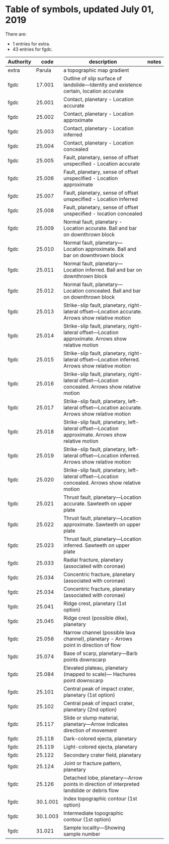 # Table of symbols, updated July 01, 2019
There are:
 * 1 entries for extra.
 * 43 entries for fgdc.

|Authority|  code  |                                             description                                             |notes|
|---------|--------|-----------------------------------------------------------------------------------------------------|-----|
|extra    |Parula  | a topographic map gradient                                                                          |     |
|fgdc     |17.001  | Outline of slip surface of landslide—Identity and existence certain, location accurate              |     |
|fgdc     |25.001  | Contact, planetary - Location accurate                                                              |     |
|fgdc     |25.002  | Contact, planetary - Location approximate                                                           |     |
|fgdc     |25.003  | Contact, planetary - Location inferred                                                              |     |
|fgdc     |25.004  | Contact, planetary - Location concealed                                                             |     |
|fgdc     |25.005  | Fault, planetary, sense of offset unspecified - Location accurate                                   |     |
|fgdc     |25.006  | Fault, planetary, sense of offset unspecified - Location approximate                                |     |
|fgdc     |25.007  | Fault, planetary, sense of offset unspecified - Location inferred                                   |     |
|fgdc     |25.008  | Fault, planetary, sense of offset unspecified - location concealed                                  |     |
|fgdc     |25.009  | Normal fault, planetary - Location accurate. Ball and bar on downthrown block                       |     |
|fgdc     |25.010  | Normal fault, planetary—Location approximate. Ball and bar on downthrown block                      |     |
|fgdc     |25.011  | Normal fault, planetary—Location inferred. Ball and bar on downthrown block                         |     |
|fgdc     |25.012  | Normal fault, planetary—Location concealed. Ball and bar on downthrown block                        |     |
|fgdc     |25.013  | Strike-slip fault, planetary, right-lateral offset—Location accurate. Arrows show relative motion   |     |
|fgdc     |25.014  | Strike-slip fault, planetary, right-lateral offset—Location approximate. Arrows show relative motion|     |
|fgdc     |25.015  | Strike-slip fault, planetary, right-lateral offset—Location inferred. Arrows show relative motion   |     |
|fgdc     |25.016  | Strike-slip fault, planetary, right-lateral offset—Location concealed. Arrows show relative motion  |     |
|fgdc     |25.017  | Strike-slip fault, planetary, left-lateral offset—Location accurate. Arrows show relative motion    |     |
|fgdc     |25.018  | Strike-slip fault, planetary, left-lateral offset—Location approximate. Arrows show relative motion |     |
|fgdc     |25.019  | Strike-slip fault, planetary, left-lateral offset—Location inferred. Arrows show relative motion    |     |
|fgdc     |25.020  | Strike-slip fault, planetary, left-lateral offset—Location concealed. Arrows show relative motion   |     |
|fgdc     |25.021  | Thrust fault, planetary—Location accurate. Sawteeth on upper plate                                  |     |
|fgdc     |25.022  | Thrust fault, planetary—Location approximate. Sawteeth on upper plate                               |     |
|fgdc     |25.023  | Thrust fault, planetary—Location inferred. Sawteeth on upper plate                                  |     |
|fgdc     |25.033  | Radial fracture, planetary (associated with coronae)                                                |     |
|fgdc     |25.034  | Concentric fracture, planetary (associated with coronae)                                            |     |
|fgdc     |25.034  | Concentric fracture, planetary (associated with coronae)                                            |     |
|fgdc     |25.041  | Ridge crest, planetary (1st option)                                                                 |     |
|fgdc     |25.045  | Ridge crest (possible dike), planetary                                                              |     |
|fgdc     |25.058  | Narrow channel (possible lava channel), planetary - Arrows point in direction of flow               |     |
|fgdc     |25.074  | Base of scarp, planetary—Barb points downscarp                                                      |     |
|fgdc     |25.084  | Elevated plateau, planetary (mapped to scale)— Hachures point downscarp                             |     |
|fgdc     |25.101  | Central peak of impact crater, planetary (1st option)                                               |     |
|fgdc     |25.102  | Central peak of impact crater, planetary (2nd option)                                               |     |
|fgdc     |25.117  | Slide or slump material, planetary—Arrow indicates direction of movement                            |     |
|fgdc     |25.118  | Dark-colored ejecta, planetary                                                                      |     |
|fgdc     |25.119  | Light-colored ejecta, planetary                                                                     |     |
|fgdc     |25.122  | Secondary crater field, planetary                                                                   |     |
|fgdc     |25.124  | Joint or fracture pattern, planetary                                                                |     |
|fgdc     |25.126  |  Detached lobe, planetary—Arrow points in direction of interpreted landslide or debris flow         |     |
|fgdc     |30.1.001| Index topographic contour (1st option)                                                              |     |
|fgdc     |30.1.003| Intermediate topographic contour (1st option)                                                       |     |
|fgdc     |31.021  | Sample locality—Showing sample number                                                               |     |

